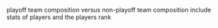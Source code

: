 playoff team composition versus non-playoff team composition
include stats of players and the players rank
